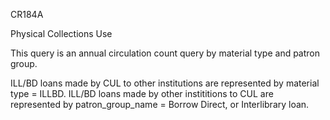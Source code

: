 CR184A

Physical Collections Use

This query is an annual circulation count query by material type and patron group. 

ILL/BD loans made by CUL to other institutions are represented by material type = ILLBD.
ILL/BD loans made by other instititions to CUL are represented by patron_group_name = Borrow Direct,  or Interlibrary loan. 
